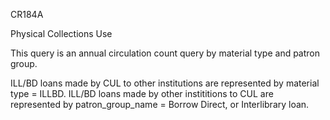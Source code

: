 CR184A

Physical Collections Use

This query is an annual circulation count query by material type and patron group. 

ILL/BD loans made by CUL to other institutions are represented by material type = ILLBD.
ILL/BD loans made by other instititions to CUL are represented by patron_group_name = Borrow Direct,  or Interlibrary loan. 
